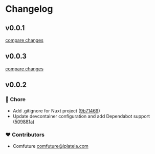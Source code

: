 # Changelog


## v0.0.1

[compare changes](https://github.com/comfuture/justway/compare/v0.0.3...v0.0.1)

## v0.0.3

[compare changes](https://github.com/comfuture/justway/compare/v0.0.2...v0.0.3)

## v0.0.2


### 🏡 Chore

- Add .gitignore for Nuxt project ([9b71469](https://github.com/comfuture/justway/commit/9b71469))
- Update devcontainer configuration and add Dependabot support ([509881a](https://github.com/comfuture/justway/commit/509881a))

### ❤️ Contributors

- Comfuture <comfuture@iplateia.com>

